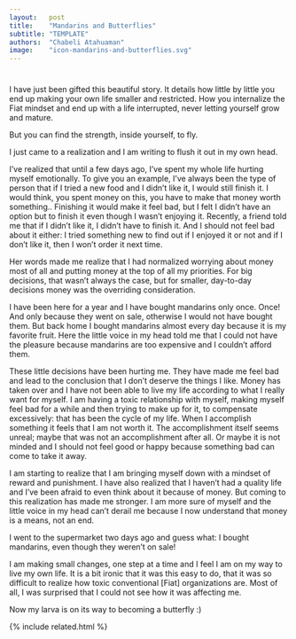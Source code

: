 ```yaml
---
layout:   post
title:    "Mandarins and Butterflies"
subtitle: "TEMPLATE"
authors:  "Chabeli Atahuaman"
image:    "icon-mandarins-and-butterflies.svg"
---
```


<div style="display:none;">
 <p>The <span class='_paradigm'>Fiat</span> way colonizes your mind in the most insidious ways. Sometimes, it simply doesn&rsquo;t let you enjoy a mandarin. But you can make your own way, and you can fly.</p>
</div>

<h1></h1>
 <p>I have just been gifted this beautiful story. It details how little by little you end up making your own life smaller and restricted. How you internalize the <span class="_paradigm">Fiat</span> mindset and end up with a life interrupted, never letting yourself grow and mature.</p>
 <p>But you can find the strength, inside yourself, to fly.</p>

<div class="_citation">
 <p>I just came to a realization and I am writing to flush it out in my own head.</p>
 <p>I’ve realized that until a few days ago, I’ve spent my whole life hurting myself emotionally. To give you an example, I’ve always been the type of person that if I tried a new food and I didn’t like it, I would still finish it. I would think, you spent money on this, you have to make that money worth something.. Finishing it would make it feel bad, but I felt I didn’t have an option but to finish it even though I wasn’t enjoying it. Recently, a friend told me that if I didn’t like it, I didn’t have to finish it. And I should not feel bad about it either: I tried something new to find out if I enjoyed it or not and if I don’t like it, then I won’t order it next time.</p>
 <p>Her words made me realize that I had normalized worrying about money most of all and putting money at the top of all my priorities. For big decisions, that wasn’t always the case, but for smaller, day-to-day decisions money was the overriding consideration.</p>
 <p>I have been here for a year and I have bought mandarins only once. Once! And only because they went on sale, otherwise I would not have bought them. But back home I bought mandarins almost every day because it is my favorite fruit. Here the little voice in my head told me that I could not have the pleasure because mandarins are too expensive and I couldn’t afford them.</p>
 <p>These little decisions have been hurting me. They have made me feel bad and lead to the conclusion that I don’t deserve the things I like. Money has taken over and I have not been able to live my life according to what I really want for myself. I am having a toxic relationship with myself, making myself feel bad for a while and then trying to make up for it, to compensate excessively: that has been the cycle of my life. When I accomplish something it feels that I am not worth it. The accomplishment itself seems unreal; maybe that was not an accomplishment after all. Or maybe it is not minded and I should not feel good or happy because something bad can come to take it away.</p>
 <p>I am starting to realize that I am bringing myself down with a mindset of reward and punishment. I have also realized that I haven’t had a quality life and I’ve been afraid to even think about it because of money. But coming to this realization has made me stronger. I am more sure of myself and the little voice in my head can’t derail me because I now understand that money is a means, not an end.</p>
 <p>I went to the supermarket two days ago and guess what: I bought mandarins, even though they weren’t on sale!</p>
 <p>I am making small changes, one step at a time and I feel I am on my way to live my own life. It is a bit ironic that it was this easy to do, that it was so difficult to realize how toxic conventional [Fiat] organizations are. Most of all, I was surprised that I could not see how it was affecting me.</p>
 <p>Now my larva is on its way to becoming a butterfly :)</p>
</div>

{% include related.html %}
